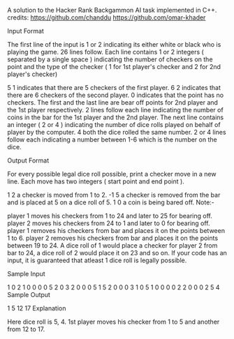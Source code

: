

A solution to the Hacker Rank Backgammon AI task implemented in C++. 
credits: 
https://github.com/chanddu
https://github.com/omar-khader


Input Format

The first line of the input is 1 or 2 indicating its either white or black who is playing the game. 26 lines follow. Each line contains 1 or 2 integers ( separated by a single space ) indicating the number of checkers on the point and the type of the checker ( 1 for 1st player's checker and 2 for 2nd player's checker)

5 1 indicates that there are 5 checkers of the first player.
6 2 indicates that there are 6 checkers of the second player.
0 indicates that the point has no checkers. The first and the last line are bear off points for 2nd player and the 1st player respectively.
2 lines follow each line indicating the number of coins in the bar for the 1st player and the 2nd player.
The next line contains an integer ( 2 or 4 ) indicating the number of dice rolls played on behalf of player by the computer. 4 both the dice rolled the same number. 2 or 4 lines follow each indicating a number between 1-6 which is the number on the dice.

Output Format

For every possible legal dice roll possible, print a checker move in a new line. Each move has two integers ( start point and end point ).

1 2 a checker is moved from 1 to 2.
-1 5 a checker is removed from the bar and is placed at 5 on a dice roll of 5.
1 0 a coin is being bared off.
Note:-

player 1 moves his checkers from 1 to 24 and later to 25 for bearing off.
player 2 moves his checkers from 24 to 1 and later to 0 for bearing off.
player 1 removes his checkers from bar and places it on the points between 1 to 6.
player 2 removes his checkers from bar and places it on the points between 19 to 24. A dice roll of 1 would place a checker for player 2 from bar to 24, a dice roll of 2 would place it on 23 and so on.
If your code has an input, it is guaranteed that atleast 1 dice roll is legally possible.

Sample Input

1
0
2 1
0
0
0
0
5 2
0
3 2
0
0
0
5 1
5 2
0
0
0
3 1
0
5 1
0
0
0
0
2 2
0
0
0
2
5
4
Sample Output

1 5
12 17
Explanation

Here dice roll is 5, 4. 1st player moves his checker from 1 to 5 and another from 12 to 17.

